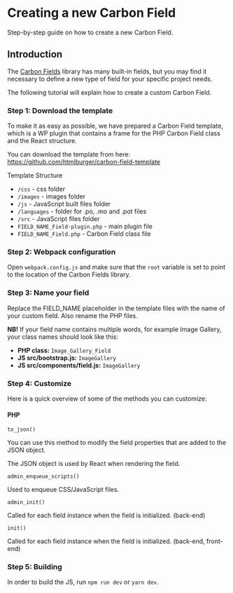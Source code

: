 # Creating a new Carbon Field

Step-by-step guide on how to create a new Carbon Field.

## Introduction

The [Carbon Fields](https://github.com/htmlburger/carbon-fields) library has many built-in fields, but you may find it necessary to define a new type of field for your specific project needs.

The following tutorial will explain how to create a custom Carbon Field.

### Step 1: Download the template

To make it as easy as possible, we have prepared a Carbon Field template, which is a WP plugin that contains a frame for the PHP Carbon Field class and the React structure.

You can download the template from here: https://github.com/htmlburger/carbon-field-template

Template Structure

- `/css` - css folder
- `/images` - images folder
- `/js` - JavaScript built files folder
- `/languages` - folder for .po, .mo and .pot files
- `/src` - JavaScript files folder
- `FIELD_NAME_Field-plugin.php` - main plugin file
- `FIELD_NAME_Field.php` - Carbon Field class file

### Step 2: Webpack configuration

Open `webpack.config.js` and make sure that the `root` variable is set to point to the location of the Carbon Fields library.

### Step 3: Name your field

Replace the FIELD_NAME placeholder in the template files with the name of your custom field. Also rename the PHP files.

**NB!** If your field name contains multiple words, for example Image Gallery, your class names should look like this:

* **PHP class:** `Image_Gallery_Field`
* **JS src/bootstrap.js:** `ImageGallery`
* **JS src/components/field.js:** `ImageGallery`

### Step 4: Customize

Here is a quick overview of some of the methods you can customize:

#### PHP

`to_json()`

You can use this method to modify the field properties that are added to the JSON object.

The JSON object is used by React when rendering the field.

`admin_enqueue_scripts()`

Used to enqueue CSS/JavaScript files.

`admin_init()`

Called for each field instance when the field is initialized. (back-end)

`init()`

Called for each field instance when the field is initialized. (back-end, front-end)

### Step 5: Building

In order to build the JS, run `npm run dev` or `yarn dev`.
